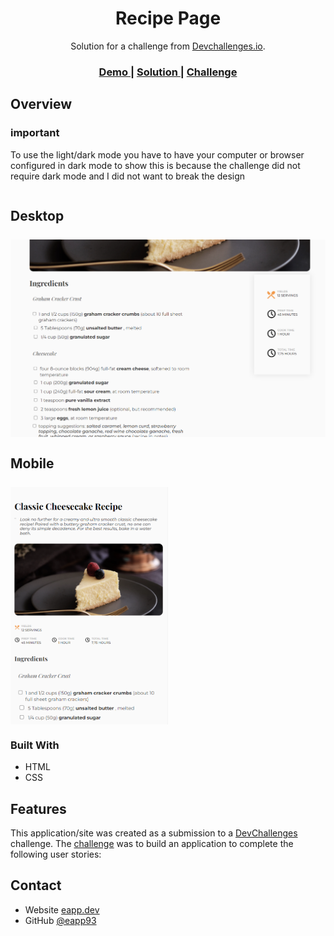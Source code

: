 <!-- Please update value in the {}  -->

<h1 align="center">Recipe Page</h1>

<div align="center">
   Solution for a challenge from  <a href="http://devchallenges.io" target="_blank">Devchallenges.io</a>.
</div>

<div align="center">
  <h3>
    <a href="https://timely-moxie-3faabf.netlify.app">
      Demo
    </a>
    <span> | </span>
    <a href="https://github.com/EAPP93/devchallenges__recipe-page">
      Solution
    </a>
    <span> | </span>
    <a href="https://{your-url-to-the-challenge}">
      Challenge
    </a>
  </h3>
</div>

## Overview
### important
To use the light/dark mode you have to have your computer or browser configured in dark mode to show this is because the challenge did not require dark mode and I did not want to break the design



<div style="display: flex; flex-direction:column; gap:0.5rem;">
  <h2>Desktop</h2>
  <div style="display: flex; gap: 0.5rem;">
    <img width="100%" src="./assets/desktop.PNG" />
  </div>
</div>

<div style="display: flex; flex-direction:column; gap:0.5rem;">
  <h2>Mobile</h2>
  <div style="display: flex; gap: 0.5rem;">
    <img width="50%" src="./assets/mobile.PNG" />
  </div>
</div>

### Built With


- HTML
- CSS

## Features

This application/site was created as a submission to a [DevChallenges](https://devchallenges.io/challenges) challenge. The [challenge](https://devchallenges.io/challenges/OEKdUZ6xs0h99C38XVht) was to build an application to complete the following user stories:


## Contact

- Website [eapp.dev](https://eapp.dev)
- GitHub [@eapp93](https://github.com/eapp93)